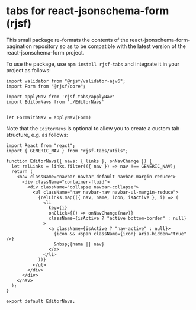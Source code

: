 # tabs for react-jsonschema-form (rjsf)

This small package re-formats the contents of the react-jsonschema-form-pagination repository so as to be compatible with the latest version of the react-jsonschema-form project.

To use the package, use `npm install rjsf-tabs` and integrate it in your project as follows:

```
import validator from "@rjsf/validator-ajv6";
import Form from "@rjsf/core";

import applyNav from 'rjsf-tabs/applyNav'
import EditorNavs from './EditorNavs'


let FormWithNav = applyNav(Form)

```

Note that the `EditorNavs` is optional to allow you to create a custom tab structure, e.g. as follows:

```
import React from "react";
import { GENERIC_NAV } from "rjsf-tabs/utils";

function EditorNavs({ navs: { links }, onNavChange }) {
  let relLinks = links.filter(({ nav }) => nav !== GENERIC_NAV);
  return (
    <nav className="navbar navbar-default navbar-margin-reduce">
      <div className="container-fluid">
        <div className="collapse navbar-collapse">
          <ul className="nav navbar-nav navbar-ul-margin-reduce">
            {relLinks.map(({ nav, name, icon, isActive }, i) => (
              <li
                key={i}
                onClick={() => onNavChange(nav)}
                className={isActive ? "active bottom-border" : null}
              >
                <a className={isActive ? "nav-active" : null}>
                  {icon && <span className={icon} aria-hidden="true" />}
                  &nbsp;{name || nav}
                </a>
              </li>
            ))}
          </ul>
        </div>
      </div>
    </nav>
  );
}

export default EditorNavs;


```
